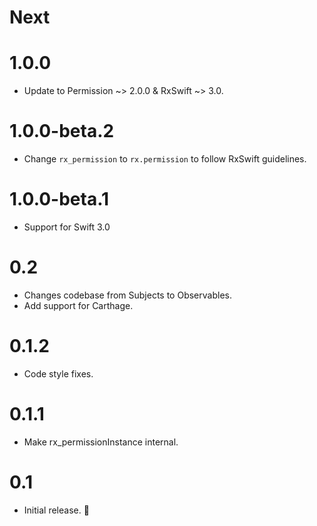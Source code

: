 # Next

# 1.0.0
- Update to Permission ~> 2.0.0 & RxSwift ~> 3.0.

# 1.0.0-beta.2
- Change `rx_permission` to `rx.permission` to follow RxSwift guidelines.

# 1.0.0-beta.1
- Support for Swift 3.0

# 0.2
- Changes codebase from Subjects to Observables.
- Add support for Carthage.

# 0.1.2
- Code style fixes.

# 0.1.1
- Make rx_permissionInstance internal.

# 0.1
- Initial release. 🎉
